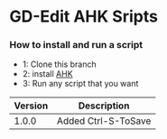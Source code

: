 # GD-Edit AHK Sripts

### How to install and run a script
* 1: Clone this branch
* 2: install [AHK](https://autohotkey.com/)
* 3: Run any script that you want

|Version|Description|
|-|-|
|1.0.0|Added Ctrl-S-ToSave|
